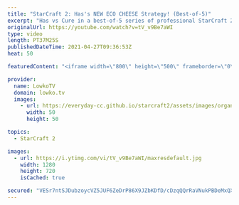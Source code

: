 ```yaml
---
title: "StarCraft 2: Has's NEW ECO CHEESE Strategy! (Best-of-5)"
excerpt: "Has vs Cure in a best-of-5 series of professional StarCraft 2. Has has got some new build orders, this time around with an extreme focus on economy.  More Has games: https://youtu.be/EY33CBhYJIs   Support my work on Patreon: http://www.patreon.com/lowkotv Become a YouTube member: https://lowko.tv/join"
originalUrl: https://youtube.com/watch?v=tV_v9Be7aWI
type: video
length: PT37M25S
publishedDateTime: 2021-04-27T09:36:53Z
heat: 50

featuredContent: "<iframe width=\"800\" height=\"500\" frameborder=\"0\" src=\"https://www.youtube.com/embed/tV_v9Be7aWI\" allow=\"accelerometer; autoplay; encrypted-media; gyroscope; picture-in-picture\" allowfullscreen></iframe>"

provider:
  name: LowkoTV
  domain: lowko.tv
  images:
    - url: https://everyday-cc.github.io/starcraft2/assets/images/organizations/lowko.tv-50x50.jpg
      width: 50
      height: 50

topics:
  - StarCraft 2

images:
  - url: https://i.ytimg.com/vi/tV_v9Be7aWI/maxresdefault.jpg
    width: 1280
    height: 720
    isCached: true

secured: "VESr7ntSJDubzoycVZ5JUF6ZeDrP86X9JZbKDfD/cDzqQQrRaVNukPBDeMxQXN1KgfpcZCP2TTLMmX618SNnabdIBLp7L/vn53xe4Qq/3NM6KfRm3YurnB18OMDt8gu5Yer3d/a1J9pq6q074RscrRhAZElQsqYLOotBH3W/+IlHe+KcPry2hB2kwVZGGW50BR9Yx/fJAGpvlRNUy7Ea2JC4/jPLSXk2hcR56/Ddsxkhe/ud1ujUaLnOMir7PIT3wzRhJBZkWwbjymJ6cBNP8DpAmBcINUXwQcbCoPslsmrtQo5B8rrrYxliLKXURgymQH4vO88g7asnpXW41x1oTeciYakXmLf6aSHGXaq1KGMJ/vX/+lwYcED8LbifgjDRStgvLcErOOOW4DI54GMy4aoSO5ZzrIFWdG6qTmpXLUzi1liDlMokUvD5Y5MHVkCE;d2e+bwIrMk3YqiyINlivkQ=="
---
```


